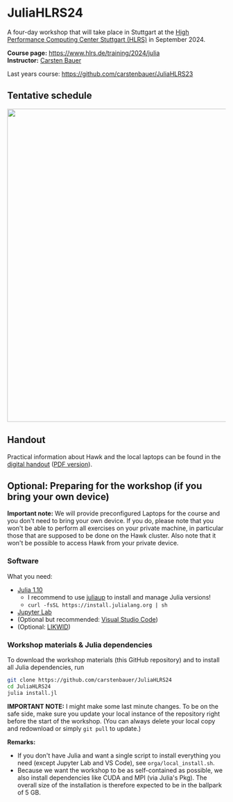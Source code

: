 # JuliaHLRS24

A four-day workshop that will take place in Stuttgart at the [High Performance Computing Center Stuttgart (HLRS)](https://www.hlrs.de/) in September 2024.

**Course page:** https://www.hlrs.de/training/2024/julia   
**Instructor:** [Carsten Bauer](https://github.com/carstenbauer)

Last years course: https://github.com/carstenbauer/JuliaHLRS23

<!-- <div style="float: left">
 <a href="https://www.hlrs.de/"><img src="https://user-images.githubusercontent.com/187980/190168233-6f96774f-ed0a-44cc-b1b5-3ba0b75d39f8.svg" height=100px></a>
 &nbsp; &nbsp; &nbsp; &nbsp; &nbsp; &nbsp;
 <a href="https://pc2.uni-paderborn.de/"><img src="https://user-images.githubusercontent.com/187980/190167755-ead6173d-fb87-40da-ae0f-f0c99e72c22b.png" height=100px></a>
 &nbsp; &nbsp; &nbsp; &nbsp; &nbsp; &nbsp;
 <a href="https://www.nhr-verein.de/"><img src="https://user-images.githubusercontent.com/187980/190169322-89560987-69cf-4c6f-9236-993704461763.svg" height=100px></a>
</div> -->


## Tentative schedule

<a href="https://github.com/carstenbauer/JuliaHLRS23/raw/main/orga/schedule.pdf"><img src="https://github.com/carstenbauer/JuliaHLRS23/raw/main/orga/schedule.png" width=720px></a>

## Handout

Practical information about Hawk and the local laptops can be found in the [digital handout](https://github.com/carstenbauer/JuliaHLRS23/blob/main/orga/handout/handout.md) ([PDF version](https://github.com/carstenbauer/JuliaHLRS23/blob/main/orga/handout/handout.pdf)).

## Optional: Preparing for the workshop (if you bring your own device)

**Important note:** We will provide preconfigured Laptops for the course and you don't need to bring your own device. If you do, please note that you won't be able to perform all exercises on your private machine, in particular those that are supposed to be done on the Hawk cluster. Also note that it won't be possible to access Hawk from your private device.

### Software

What you need:
  * [Julia 1.10](https://julialang.org/)
    * I recommend to use [juliaup](https://github.com/JuliaLang/juliaup) to install and manage Julia versions!
    * `curl -fsSL https://install.julialang.org | sh`
  * [Jupyter Lab](https://jupyter.org/)
  * (Optional but recommended: [Visual Studio Code](https://code.visualstudio.com/))
  * (Optional: [LIKWID](https://github.com/RRZE-HPC/likwid))

### Workshop materials & Julia dependencies

To download the workshop materials (this GitHub repository) and to install all Julia dependencies, run

```bash
git clone https://github.com/carstenbauer/JuliaHLRS24
cd JuliaHLRS24
julia install.jl
```

**IMPORTANT NOTE:** I might make some last minute changes. To be on the safe side, make sure you update your local instance of the repository right before the start of the workshop. (You can always delete your local copy and redownload or simply `git pull` to update.)

**Remarks:**
  * If you don't have Julia and want a single script to install everything you need (except Jupyter Lab and VS Code), see `orga/local_install.sh`.
  * Because we want the workshop to be as self-contained as possible, we also install dependencies like CUDA and MPI (via Julia's Pkg). The overall size of the installation is therefore expected to be in the ballpark of 5 GB.




<!-- ## Static HTML

In case you don't have Jupyter and just want to follow along: The folder [`HTML/`](https://github.com/carstenbauer/JuliaHLRS23/tree/main/HTML) contains all the main content (jupyter notebooks) in static HTML format. -->
